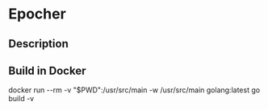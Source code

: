# Epocher
## Description

## Build in Docker
docker run --rm -v "$PWD":/usr/src/main -w /usr/src/main golang:latest go build -v